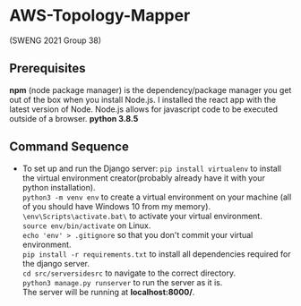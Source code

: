 # AWS-Topology-Mapper
  
(SWENG 2021 Group 38)

## Prerequisites
**npm** (node package manager) is the dependency/package manager you get out of the box when you install Node.js. I installed the react app with the latest version of Node. Node.js allows for javascript code to be executed outside of a browser.
**python 3.8.5** 

## Command Sequence
* To set up and run the Django server:
	`pip install virtualenv` to install the virtual environment creator(probably already have it with your python installation).  \
	`python3 -m venv env` to create a virtual environment on your machine (all of you should have Windows 10 from my memory).  \
	`\env\Scripts\activate.bat\` to activate your virtual environment.  \
	`source env/bin/activate` on Linux. \
	`echo 'env' > .gitignore` so that you don't commit your virtual environment.  \
	`pip install -r requirements.txt` to install all dependencies required for the django server.  \
	`cd src/serversidesrc` to navigate to the correct directory.  \
	`python3 manage.py runserver` to run the server as it is.  \
	The server will be running at **localhost:8000/**.  
